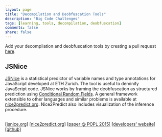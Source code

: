```yaml
---
layout: page
title: "Decompilation and Deobfuscation Tools"
description: "Big Code Challenges"
tags: [learning, tools, decompilation, deobfuscation]
comments: false
share: false
---
```


Add your decompilation and deobfuscation tools by creating a pull request <a href="https://github.com/learnbigcode/learnbigcode.github.io/tree/master/tools/decomp">here</a>.

<div class="highlightitem">
<h2>JSNice</h2>
<a href="http://jsnice.org/">JSNice</a> is a statistical predictor of variable names and type annotations for JavaScript developed at ETH Zurich. The tool is useful to deminify JavaScript code.
JSNice works by framing the deobfuscation as structured prediction using <a href="https://en.wikipedia.org/wiki/Conditional_random_field">Conditional Random Fields</a>. A general framework extensible to other languages and similar problems is available at
<a href="http://nice2predict.org/">nice2predict.org</a>. Nice2Predict also includes visualization of the inference procedure.<br><br>

<a href="http://jsnice.org/">[jsnice.org]</a> <a href="http://nice2predict.org/">[nice2predict.org]</a> <a href="http://www.srl.inf.ethz.ch/papers/jsnice15.pdf">[paper @ POPL 2015]</a> <a href="http://www.srl.inf.ethz.ch">[developers' website]</a> <a href="https://github.com/eth-srl/Nice2Predict">[github]</a>
</div>
